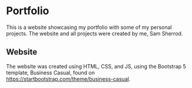 # Portfolio
This is a website showcasing my portfolio with some of my personal projects. The website and all projects were created by me, Sam Sherrod.
## Website
The website was created using HTML, CSS, and JS, using the Bootstrap 5 template, Business Casual, found on https://startbootstrap.com/theme/business-casual.